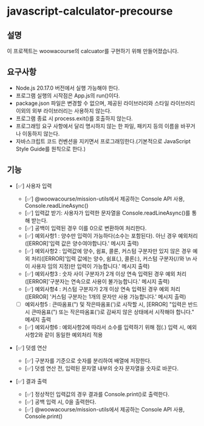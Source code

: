 # javascript-calculator-precourse

## 설명

이 프로젝트는 woowacourse의 calcuator를 구현하기 위해 만들어졌습니다.

## 요구사항

- Node.js 20.17.0 버전에서 실행 가능해야 한다.
- 프로그램 실행의 시작점은 App.js의 run()이다.
- package.json 파일은 변경할 수 없으며, 제공된 라이브러리와 스타일 라이브러리 이외의 외부 라이브러리는 사용하지 않는다.
- 프로그램 종료 시 process.exit()를 호출하지 않는다.
- 프로그래밍 요구 사항에서 달리 명시하지 않는 한 파일, 패키지 등의 이름을 바꾸거나 이동하지 않는다.
- 자바스크립트 코드 컨벤션을 지키면서 프로그래밍한다.(기본적으로 JavaScript Style Guide를 원칙으로 한다.)

## 기능

- [✅] 사용자 입력

  - [✅] @woowacourse/mission-utils에서 제공하는 Console API 사용, Console.readLineAsync()
  - [✅] 입력값 받기: 사용자가 입력한 문자열을 Console.readLineAsync()를 통해 받는다.
  - [✅] 공백이 입력된 경우 이를 0으로 변환하여 처리한다.
  - [✅] 예외사항1 : 양수만 입력이 가능하다(소수는 포함된다). 아닌 경우 예외처리([ERROR]'입력 값은 양수여야합니다.' 메시지 출력)
  - [✅] 예외사항2 : 입력값에 양수, 쉼표, 콜론, 커스텀 구분자만 있지 않은 경우 예외 처리([ERROR]'입력 값에는 양수, 쉼표(,), 콜론(:), 커스텀 구분자(//와 \n 사이 사용자 임의 지정)만 입력이 가능합니다.' 메시지 출력)
  - [✅] 예외사항3 : 숫자 사이 구분자가 2개 이상 연속 입력된 경우 예외 처리([ERROR]'구분자는 연속으로 사용이 불가능합니다.' 메시지 출력)
  - [✅] 예외사항4 : 커스텀 구분자가 2개 이상 연속 입력된 경우 예외 처리([ERROR] '커스텀 구분자는 1개의 문자만 사용 가능합니다.' 메시지 출력)
  - [ ] 예외사항5 : 큰따옴표(") 및 작은따옴표(')로 시작할 시, [ERROR] "입력은 반드시 큰따옴표(") 또는 작은따옴표(')로 감싸지 않은 상태에서 시작해야 합니다." 메세지 출력
  - [✅] 예외사항6 : 예외사항2에 따라서 소수를 입력하기 위해 점(.) 입력 시, 예외사항2와 같이 동일한 예외처리 적용

- [✅] 덧셈 연산

  - [✅] 구분자를 기준으로 숫자를 분리하여 배열에 저장한다.
  - [✅] 덧셈 연산 전, 입력된 문자열 내부의 숫자 문자열을 숫자로 바꾼다.

- [✅] 결과 출력
  - [✅] 정상적인 입력값의 경우 결과를 Console.print()로 출력한다.
  - [✅] 공백 입력 시, 0을 출력한다.
  - [✅] @woowacourse/mission-utils에서 제공하는 Console API 사용, Console.print()
